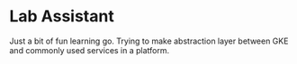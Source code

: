 # Lab Assistant

Just a bit of fun learning go. Trying to make abstraction layer between GKE and
commonly used services in a platform.